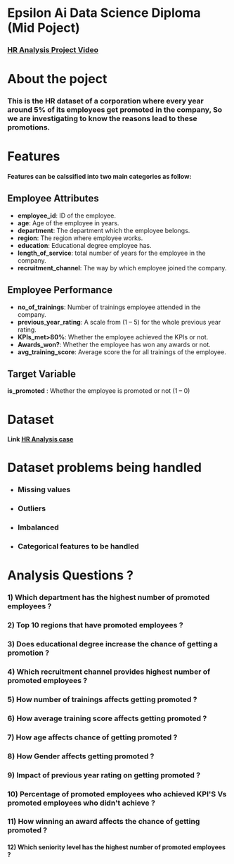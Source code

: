 # Epsilon Ai Data Science Diploma (Mid Poject)
### [HR Analysis Project Video](https://drive.google.com/file/d/1jln2XRPh3mhQZ9Ph6de_fAFJ-qy5d9hO/view?usp=sharing)
# About the poject
### This is the HR dataset of a corporation where every year around 5% of its employees get promoted in the company, So we are investigating to know the reasons lead to these promotions.
# Features
#### Features can be calssified into two main categories as follow:

## Employee Attributes
* **employee_id**: ID of the employee.
* **age**: Age of the employee in years.
* **department**: The department which the employee belongs.
* **region**: The region where employee works.
* **education**: Educational degree employee has.
* **length_of_service**: total number of years for the employee in the company.
* **recruitment_channel**: The way by which employee joined the company.

## Employee Performance
* **no_of_trainings**: Number of trainings employee attended in the company.
* **previous_year_rating**: A scale from (1 – 5) for the whole previous year rating.
* **KPIs_met>80%**: Whether the employee achieved the KPIs or not.
* **Awards_won?**: Whether the employee has won any awards or not.
* **avg_training_score**: Average score the for all trainings of the employee.

## Target Variable
**is_promoted** : Whether the employee is promoted or not (1 – 0)

# Dataset
#### Link [HR Analysis case](https://github.com/MohabAllam/Mid-Project/blob/main/Hr%20Analysis.csv)

# Dataset problems being handled
* ### Missing values
* ### Outliers
* ### Imbalanced
* ### Categorical features to be handled

# Analysis Questions ?
### 1) Which department has the highest number of promoted employees ?
### 2) Top 10 regions that have promoted employees ?
### 3) Does educational degree increase the chance of getting a promotion ?
### 4) Which recruitment channel provides highest number of promoted employees ?
### 5) How number of trainings affects getting promoted ?
### 6) How average training score affects getting promoted ?
### 7) How age affects chance of getting promoted ?
### 8) How Gender affects getting promoted ?
### 9) Impact of previous year rating on getting promoted ?
### 10) Percentage of promoted employees who achieved KPI'S Vs promoted employees who didn't achieve ?
### 11) How winning an award affects the chance of getting promoted ?
#### 12) Which seniority level has the highest number of promoted employees ?
